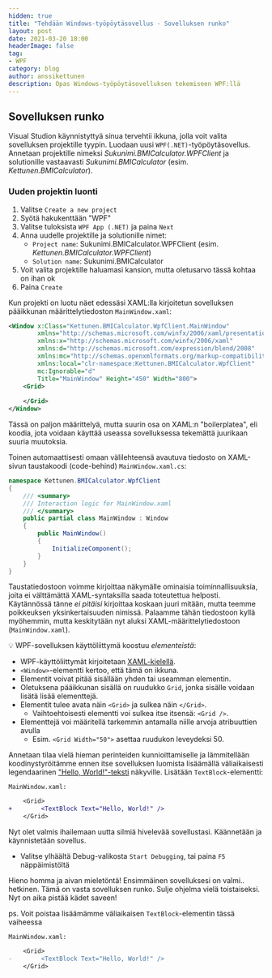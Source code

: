 ```yaml
---
hidden: true
title: "Tehdään Windows-työpöytäsovellus - Sovelluksen runko"
layout: post
date: 2021-03-20 18:00
headerImage: false
tag:
- WPF
category: blog
author: anssikettunen
description: Opas Windows-työpöytäsovelluksen tekemiseen WPF:llä
---
```


## Sovelluksen runko

Visual Studion käynnistyttyä sinua tervehtii ikkuna, jolla voit valita sovelluksen projektille tyypin. Luodaan uusi `WPF(.NET)`-työpöytäsovellus. Annetaan projektille nimeksi _Sukunimi.BMICalculator.WPFClient_ ja solutionille vastaavasti _Sukunimi.BMICalculator_ (esim. _Kettunen.BMICalculator_).

### Uuden projektin luonti

1. Valitse `Create a new project`
2. Syötä hakukenttään "WPF"
3. Valitse tuloksista `WPF App (.NET)` ja paina `Next`
4. Anna uudelle projektille ja solutionille nimet:
    * `Project name`: Sukunimi.BMICalculator.WPFClient (esim. _Kettunen.BMICalculator.WPFClient_)
    * `Solution name`: Sukunimi.BMICalculator
5. Voit valita projektille haluamasi kansion, mutta oletusarvo tässä kohtaa on ihan ok
6. Paina `Create`

Kun projekti on luotu näet edessäsi XAML:lla kirjoitetun sovelluksen pääikkunan määrittelytiedoston `MainWindow.xaml`:

```xml
<Window x:Class="Kettunen.BMICalculator.WpfClient.MainWindow"
        xmlns="http://schemas.microsoft.com/winfx/2006/xaml/presentation"
        xmlns:x="http://schemas.microsoft.com/winfx/2006/xaml"
        xmlns:d="http://schemas.microsoft.com/expression/blend/2008"
        xmlns:mc="http://schemas.openxmlformats.org/markup-compatibility/2006"
        xmlns:local="clr-namespace:Kettunen.BMICalculator.WpfClient"
        mc:Ignorable="d"
        Title="MainWindow" Height="450" Width="800">
    <Grid>
        
    </Grid>
</Window>
```

Tässä on paljon määrittelyä, mutta suurin osa on XAML:n "boilerplatea", eli koodia, jota voidaan käyttää useassa sovelluksessa tekemättä juurikaan suuria muutoksia.

Toinen automaattisesti omaan välilehteensä avautuva tiedosto on XAML-sivun taustakoodi (code-behind) `MainWindow.xaml.cs`:

```csharp
namespace Kettunen.BMICalculator.WpfClient
{
    /// <summary>
    /// Interaction logic for MainWindow.xaml
    /// </summary>
    public partial class MainWindow : Window
    {
        public MainWindow()
        {
            InitializeComponent();
        }
    }
}
```

Taustatiedostoon voimme kirjoittaa näkymälle ominaisia toiminnallisuuksia, joita ei välttämättä XAML-syntaksilla saada toteutettua helposti. Käytännössä tänne _ei pitäisi_ kirjoittaa koskaan juuri mitään, mutta teemme poikkeuksen yksinkertaisuuden nimissä. Palaamme tähän tiedostoon kyllä myöhemmin, mutta keskitytään nyt aluksi XAML-määrittelytiedostoon (`MainWindow.xaml`).

💡 WPF-sovelluksen käyttöliittymä koostuu _elementeistä_:
* WPF-käyttöliittymät kirjoitetaan [XAML-kielellä](https://docs.microsoft.com/en-us/dotnet/desktop/wpf/fundamentals/xaml).
* `<Window>`-elementti kertoo, että tämä on ikkuna.
* Elementit voivat pitää sisällään yhden tai useamman elementin.
* Oletuksena pääikkunan sisällä on ruudukko `Grid`, jonka sisälle voidaan lisätä lisää elementtejä.
* Elementit tulee avata näin `<Grid>` ja sulkea näin `</Grid>`.
    * Vaihtoehtoisesti elementti voi sulkea itse itsensä: `<Grid />`.
* Elementtejä voi määritellä tarkemmin antamalla niille arvoja atribuuttien avulla
    * Esim. `<Grid Width="50">` asettaa ruudukon leveydeksi 50.

Annetaan tilaa vielä hieman perinteiden kunnioittamiselle ja lämmitellään koodinystyröitämme ennen itse sovelluksen luomista lisäämällä väliaikaisesti legendaarinen ["Hello, World!"-teksti](https://en.wikipedia.org/wiki/%22Hello,_World!%22_program) näkyville. Lisätään `TextBlock`-elementti:

`MainWindow.xaml:`

```diff
    <Grid>
+        <TextBlock Text="Hello, World!" />
    </Grid>
```

Nyt olet valmis ihailemaan uutta silmiä hivelevää sovellustasi. Käännetään ja käynnistetään sovellus.

* Valitse ylhäältä Debug-valikosta `Start Debugging`, tai paina `F5` näppäimistöltä 

Hieno homma ja aivan mieletöntä! Ensimmäinen sovelluksesi on valmi.. hetkinen. Tämä on vasta sovelluksen runko. Sulje ohjelma vielä toistaiseksi. Nyt on aika pistää kädet saveen!

ps. Voit poistaa lisäämämme väliaikaisen `TextBlock`-elementin tässä vaiheessa

`MainWindow.xaml:`

```diff
    <Grid>
-        <TextBlock Text="Hello, World!" />
    </Grid>
```